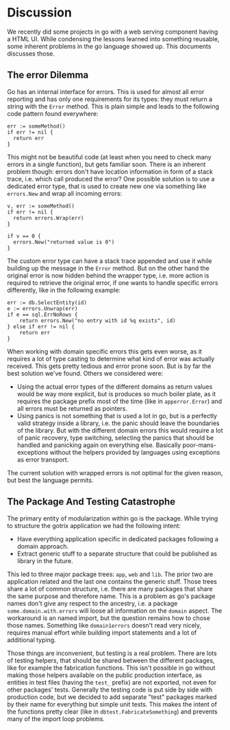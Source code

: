 # Discussion

We recently did some projects in go with a web serving component having a HTML UI. While condensing the lessons learned into something reusable, some inherent problems in the go language showed up. This documents discusses those.


## The error Dilemma

Go has an internal interface for errors. This is used for almost all error reporting and has only one requirements for its types: they must return a string with the `Error` method. This is plain simple and leads to the following code pattern found everywhere:

    err := someMethod()
    if err != nil {
      return err
    }

This might not be beautiful code (at least when you need to check many errors in a single function), but gets familiar soon. There is an inherent problem though: errors don't have location information in form of a stack trace, i.e. which call produced the error? One possible solution is to use a dedicated error type, that is used to create new one via something like `errors.New` and wrap all incoming errors:

    v, err := someMethod()
    if err != nil {
      return errors.Wrap(err)
    }
    
    if v == 0 {
      errors.New("returned value is 0")
    }

The custom error type can have a stack trace appended and use it while building up the message in the `Error` method. But on the other hand the original error is now hidden behind the wrapper type, i.e. more action is required to retrieve the original error, if one wants to handle specific errors differently, like in the following example:

    err := db.SelectEntity(id)
    e := errors.Unwrap(err)
    if e == sql.ErrNoRows {
        return errors.New("no entry with id %q exists", id)
    } else if err != nil {
        return err
    }

When working with domain specific errors this gets even worse, as it requires a lot of type casting to determine what kind of error was actually received. This gets pretty tedious and error prone soon. But is by far the best solution we've found. Others we considered were:

* Using the actual error types of the different domains as return values would be way more explicit, but is produces so much boiler plate, as it requires the package prefix most of the time (like in `apperror.Error`) and all errors must be returned as pointers.
* Using panics is not something that is used a lot in go, but is a perfectly valid strategy inside a library, i.e. the panic should leave the boundaries of the library. But with the different domain errors this would require a lot of panic recovery, type switching, selecting the panics that should be handled and panicking again on everything else. Basically poor-mans-exceptions without the helpers provided by languages using exceptions as error transport.

The current solution with wrapped errors is not optimal for the given reason, but best the language permits.


## The Package And Testing Catastrophe

The primary entity of modularization within go is the package. While trying to structure the gotrix application we had the following intent:

* Have everything application specific in dedicated packages following a domain approach.
* Extract generic stuff to a separate structure that could be published as library in the future.

This led to three major package trees: `app`, `web` and `lib`. The prior two are application related and the last one contains the generic stuff. Those trees share a lot of common structure, i.e. there are many packages that share the same purpose and therefore name. This is a problem as go's package names don't give any respect to the ancestry, i.e. a package `some.domain.with.errors` will loose all information on the `domain` aspect. The workaround is an named import, but the question remains how to chose those names. Something like `domain1errors` doesn't read very nicely, requires manual effort while building import statements and a lot of additional typing.

Those things are inconvenient, but testing is a real problem. There are lots of testing helpers, that should be shared between the different packages, like for example the fabrication functions. This isn't possible in go without making those helpers available on the public production interface, as entities in test files (having the `test_` prefix) are not exported, not even for other packages' tests. Generally the testing code is put side by side with production code, but we decided to add separate "test" packages marked by their name for everything but simple unit tests. This makes the intent of the functions pretty clear (like in `dbtest.FabricateSomething`) and prevents many of the import loop problems.

